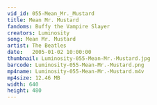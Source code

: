 ```yaml
---
vid_id: 055-Mean_Mr._Mustard
title: Mean Mr. Mustard
fandoms: Buffy the Vampire Slayer
creators: Luminosity
song: Mean Mr. Mustard
artist: The Beatles
date:   2005-01-02 10:00:00
thumbnail: Luminosity-055-Mean-Mr.-Mustard.jpg
barcode: Luminosity-055-Mean-Mr.-Mustard.png
mp4name: Luminosity-055-Mean-Mr.-Mustard.m4v
mp4size: 12.46 MB
width: 640
height: 480
---
```



  